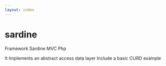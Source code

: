 ```yaml
---
layout: index
---
```


# sardine
Framework Sardine MVC Php

It Implements an abstract access data layer
Include a basic CURD example
